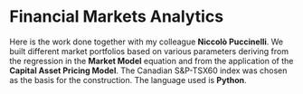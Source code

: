 # Financial Markets Analytics

Here is the work done together with my colleague **Niccolò Puccinelli**. We built different market portfolios based on various parameters deriving from the regression in the **Market Model** equation and from the application of the **Capital Asset Pricing Model**. The Canadian S&P-TSX60 index was chosen as the basis for the construction. The language used is **Python**.

